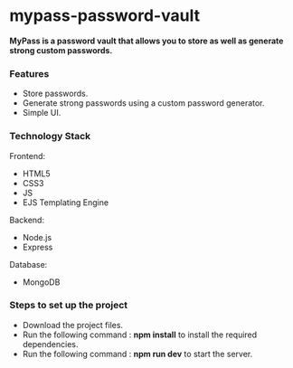 # mypass-password-vault
**MyPass is a password vault that allows you to store as well as generate strong custom passwords.**

### Features
 - Store passwords.
 - Generate strong passwords using a custom password generator.
 - Simple UI.

### Technology Stack
Frontend:
 - HTML5
 - CSS3
 - JS
 - EJS Templating Engine

Backend:
 - Node.js
 - Express

Database:
 - MongoDB

### Steps to set up the project
 - Download the project files.
 - Run the following command : **npm install** to install the required dependencies.
 - Run the following command : **npm run dev** to start the server.